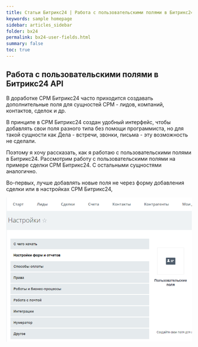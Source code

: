 ```yaml
---
title: Статьи Битрикс24 | Работа с пользовательскими полями в Битрикс24 API
keywords: sample homepage
sidebar: articles_sidebar
folder: bx24
permalink: bx24-user-fields.html
summary: false
toc: true
---
```


## Работа с пользовательскими полями в Битрикс24 API

В доработке СРМ Битрикс24 часто приходится создавать дополнительные поля для сущностей СРМ - лидов, компаний, контактов, сделок и др.

В принципе в СРМ Битрикс24 создан удобный интерфейс, чтобы добавлять свои поля разного типа без помощи программиста, но для такой сущности как Дела - встречи, звонки, письма - эту возможность не сделали.

Поэтому я хочу рассказать, как я работаю с пользовательскими полями в Битрикс24.
Рассмотрим работу с пользовательскими полями на примере сделки СРМ Битрикс24. С остальными сущностями аналогично.

Во-первых, лучше добавлять новые поля не через форму добавления сделки или в настройках СРМ Битрикс24, 

![](img/8a6324993974e932a4264a7907b58a8b.png)
